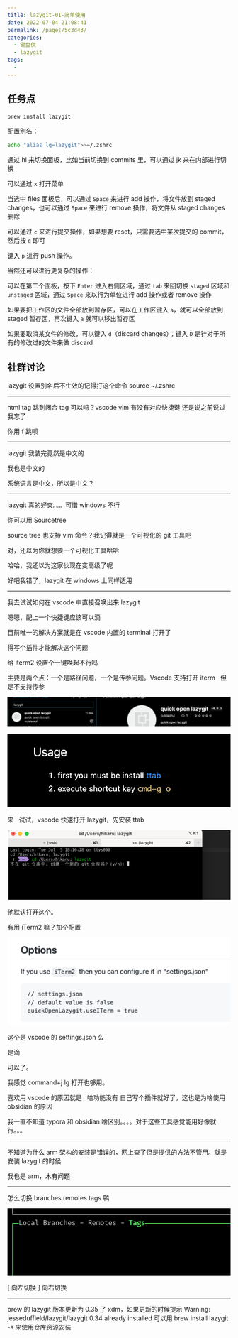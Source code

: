 ```yaml
---
title: lazygit-01-简单使用
date: 2022-07-04 21:08:41
permalink: /pages/5c3d43/
categories:
  - 键盘侠
  - lazygit
tags:
  -
---
```


## 任务点

```zsh
brew install lazygit
```

配置别名：

```zsh
echo "alias lg=lazygit">>~/.zshrc
```

通过 hl 来切换面板，比如当前切换到 commits 里，可以通过 jk 来在内部进行切换

可以通过 `x` 打开菜单

当选中 files 面板后，可以通过 `Space` 来进行 add 操作，将文件放到 staged changes，也可以通过 `Space` 来进行 remove 操作，将文件从 staged changes 删除

可以通过 `c` 来进行提交操作，如果想要 reset，只需要选中某次提交的 commit，然后按 `g` 即可

键入 `p` 进行 push 操作。

当然还可以进行更复杂的操作：

可以在第二个面板，按下 `Enter` 进入右侧区域，通过 `tab` 来回切换 `staged` 区域和 `unstaged` 区域，通过 `Space` 来以行为单位进行 add 操作或者 remove 操作

如果要把工作区的文件全部放到暂存区，可以在工作区键入 `a`，就可以全部放到 staged 暂存区，再次键入 `a` 就可以移出暂存区

如果要取消某文件的修改，可以键入 `d`（discard changes）；键入 `D` 是针对于所有的修改过的文件来做 discard

## 社群讨论

lazygit 设置别名后不生效的记得打这个命令 source ~/.zshrc

<hr />

html tag 跳到闭合 tag 可以吗？vscode vim 有没有对应快捷键 还是说之前说过我忘了

你用 f 跳呗

<hr />

lazygit 我装完竟然是中文的

我也是中文的

系统语言是中文，所以是中文？

<hr />

lazygit 真的好爽。。。可惜 windows 不行

你可以用 Sourcetree

source tree 也支持 vim 命令？我记得就是一个可视化的 git 工具吧

对，还以为你就想要一个可视化工具哈哈

哈哈，我还以为这家伙现在变高级了呢

好吧我错了，lazygit 在 windows 上同样适用

<hr />

我去试试如何在 vscode 中直接召唤出来 lazygit

嗯嗯，配上一个快捷键应该可以滴

目前唯一的解决方案就是在 vscode 内置的 terminal 打开了

得写个插件才能解决这个问题

给 iterm2 设置个一键唤起不行吗

主要是两个点：一个是路径问题，一个是传参问题。Vscode 支持打开 iterm   但是不支持传参

![](../../.vuepress/public/img/git/019.png)

![](../../.vuepress/public/img/git/020.png)

来   试试，vscode 快速打开 lazygit，先安装 ttab

![](../../.vuepress/public/img/git/021.png)

他默认打开这个。

有用 iTerm2 嘛？加个配置

![](../../.vuepress/public/img/git/022.png)

这个是 vscode 的 settings.json 么

是滴

可以了。

我感觉 command+j lg 打开也够用。

喜欢用 vscode 的原因就是   啥功能没有 自己写个插件就好了，这也是为啥使用 obsidian 的原因

我一直不知道 typora 和 obsidian 啥区别。。。。对于这些工具感觉能用好像就行。。。

<hr />

不知道为什么 arm 架构的安装是错误的，网上查了但是提供的方法不管用。就是安装 lazygit 的时候

我也是 arm，木有问题

<hr />

怎么切换 branches remotes tags 鸭

![](../../.vuepress/public/img/git/023.png)

[ 向左切换 ] 向右切换

<hr />

brew 的 lazygit 版本更新为 0.35 了 xdm，如果更新的时候提示 Warning: jesseduffield/lazygit/lazygit 0.34 already installed 可以用 brew install lazygit -s 来使用仓库资源安装
